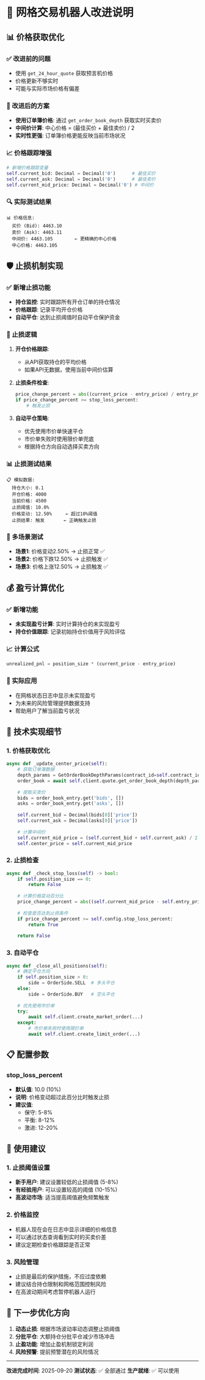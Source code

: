 # 🚀 网格交易机器人改进说明

## 📊 价格获取优化

### ✅ 改进前的问题
- 使用 `get_24_hour_quote` 获取预言机价格
- 价格更新不够实时
- 可能与实际市场价格有偏差

### 🎯 改进后的方案
- **使用订单簿价格**: 通过 `get_order_book_depth` 获取实时买卖价
- **中间价计算**: 中心价格 = (最佳买价 + 最佳卖价) / 2
- **实时性更强**: 订单簿价格更能反映当前市场状况

### 📈 价格跟踪增强
```python
# 新增价格跟踪变量
self.current_bid: Decimal = Decimal('0')      # 最佳买价
self.current_ask: Decimal = Decimal('0')      # 最佳卖价  
self.current_mid_price: Decimal = Decimal('0') # 中间价
```

### 🔍 实际测试结果
```
📊 价格信息:
  买价 (Bid): 4463.10
  卖价 (Ask): 4463.11
  中间价: 4463.105        ← 更精确的中心价格
  中心价格: 4463.105
```

## 🛡️ 止损机制实现

### ✅ 新增止损功能
- **持仓监控**: 实时跟踪所有开仓订单的持仓情况
- **价格跟踪**: 记录平均开仓价格
- **自动平仓**: 达到止损阈值时自动平仓保护资金

### 🎯 止损逻辑
1. **开仓价格跟踪**: 
   - 从API获取持仓的平均价格
   - 如果API无数据，使用当前中间价估算

2. **止损条件检查**:
   ```python
   price_change_percent = abs((current_price - entry_price) / entry_price * 100)
   if price_change_percent >= stop_loss_percent:
       # 触发止损
   ```

3. **自动平仓策略**:
   - 优先使用市价单快速平仓
   - 市价单失败时使用限价单兜底
   - 根据持仓方向自动选择买卖方向

### 📊 止损测试结果
```
📋 模拟数据:
  持仓大小: 0.1
  开仓价格: 4000
  当前价格: 4500
  止损阈值: 10.0%
  价格变动: 12.50%     ← 超过10%阈值
  止损结果: 触发       ← 正确触发止损
```

### 🔄 多场景测试
- **场景1**: 价格变动2.50% → 止损正常 ✅
- **场景2**: 价格下跌12.50% → 止损触发 ✅  
- **场景3**: 价格上涨12.50% → 止损触发 ✅

## 💰 盈亏计算优化

### ✅ 新增功能
- **未实现盈亏计算**: 实时计算持仓的未实现盈亏
- **持仓价值跟踪**: 记录初始持仓价值用于风险评估

### 📈 计算公式
```python
unrealized_pnl = position_size * (current_price - entry_price)
```

### 🎯 实际应用
- 在网格状态日志中显示未实现盈亏
- 为未来的风险管理提供数据支持
- 帮助用户了解当前盈亏状况

## 🔧 技术实现细节

### 1. 价格获取优化
```python
async def _update_center_price(self):
    # 获取订单簿数据
    depth_params = GetOrderBookDepthParams(contract_id=self.contract_id, limit=15)
    order_book = await self.client.quote.get_order_book_depth(depth_params)
    
    # 提取买卖价
    bids = order_book_entry.get('bids', [])
    asks = order_book_entry.get('asks', [])
    
    self.current_bid = Decimal(bids[0]['price'])
    self.current_ask = Decimal(asks[0]['price'])
    
    # 计算中间价
    self.current_mid_price = (self.current_bid + self.current_ask) / 2
    self.center_price = self.current_mid_price
```

### 2. 止损检查
```python
async def _check_stop_loss(self) -> bool:
    if self.position_size == 0:
        return False
    
    # 计算价格变动百分比
    price_change_percent = abs((self.current_mid_price - self.entry_price) / self.entry_price * 100)
    
    # 检查是否达到止损条件
    if price_change_percent >= self.config.stop_loss_percent:
        return True
    
    return False
```

### 3. 自动平仓
```python
async def _close_all_positions(self):
    # 确定平仓方向
    if self.position_size > 0:
        side = OrderSide.SELL  # 多头平仓
    else:
        side = OrderSide.BUY   # 空头平仓
    
    # 优先使用市价单
    try:
        await self.client.create_market_order(...)
    except:
        # 市价单失败时使用限价单
        await self.client.create_limit_order(...)
```

## 📋 配置参数

### stop_loss_percent
- **默认值**: 10.0 (10%)
- **说明**: 价格变动超过此百分比时触发止损
- **建议值**:
  - 保守: 5-8%
  - 平衡: 8-12%
  - 激进: 12-20%

## 🎯 使用建议

### 1. 止损阈值设置
- **新手用户**: 建议设置较低的止损阈值 (5-8%)
- **有经验用户**: 可以设置较高的阈值 (10-15%)
- **高波动市场**: 适当提高阈值避免频繁触发

### 2. 价格监控
- 机器人现在会在日志中显示详细的价格信息
- 可以通过状态查询看到实时的买卖价差
- 建议定期检查价格跟踪是否正常

### 3. 风险管理
- 止损是最后的保护措施，不应过度依赖
- 建议结合持仓限制和网格范围控制风险
- 在高波动期间考虑暂停机器人运行

## 🚀 下一步优化方向

1. **动态止损**: 根据市场波动率动态调整止损阈值
2. **分批平仓**: 大额持仓分批平仓减少市场冲击
3. **止盈功能**: 增加止盈机制锁定利润
4. **风险预警**: 提前预警潜在的风险情况

---

**改进完成时间**: 2025-09-20
**测试状态**: ✅ 全部通过
**生产就绪**: ✅ 可以使用
